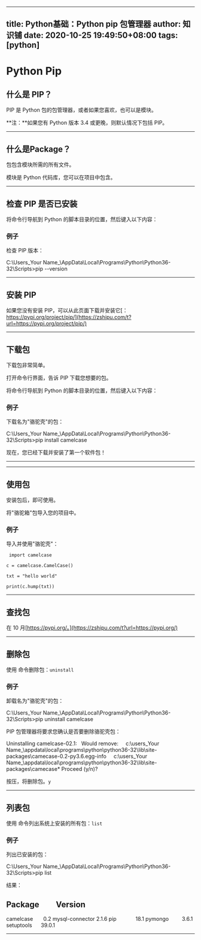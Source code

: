 
---
title: Python基础：Python pip 包管理器
author: 知识铺
date: 2020-10-25 19:49:50+08:00
tags: [python]
---
# Python Pip



## 什么是 PIP？

PIP 是 Python 包的包管理器，或者如果您喜欢，也可以是模块。

**注：**如果您有 Python 版本 3.4 或更晚，则默认情况下包括 PIP。

* * *

## 什么是Package？

包包含模块所需的所有文件。

模块是 Python 代码库，您可以在项目中包含。

* * *

## 检查 PIP 是否已安装

将命令行导航到 Python 的脚本目录的位置，然后键入以下内容：

### 例子

检查 PIP 版本：

 C:\Users\_Your Name_\AppData\Local\Programs\Python\Python36-32\Scripts>pip --version

* * *

## 安装 PIP

<font _mstmutation="1" _msthash="104104" _msttexthash="167920610">如果您没有安装 PIP，可以从此页面下载并安装它[：https://pypi.org/project/pip/](https://zshipu.com/t?url=https://pypi.org/project/pip/)</font>

* * *

## 下载包

下载包非常简单。

打开命令行界面，告诉 PIP 下载您想要的包。

将命令行导航到 Python 的脚本目录的位置，然后键入以下内容：

### 例子

下载名为"骆驼壳"的包：

 C:\Users\_Your Name_\AppData\Local\Programs\Python\Python36-32\Scripts>pip install camelcase

现在，您已经下载并安装了第一个软件包！

* * *

* * *

## 使用包

安装包后，即可使用。

将"骆驼箱"包导入您的项目中。

### 例子

导入并使用"骆驼壳"：
```
 import camelcase

c = camelcase.CamelCase()

txt = "hello world"

print(c.hump(txt))

```

* * *

## 查找包

在 10 月[https://pypi.org/。](https://zshipu.com/t?url=https://pypi.org/)

* * *

## 删除包

<font _mstmutation="1" _msthash="105443" _msttexthash="34617063">使用 命令删除包：</font>```uninstall```

### 例子

卸载名为"骆驼壳"的包：

 C:\Users\_Your Name_\AppData\Local\Programs\Python\Python36-32\Scripts>pip uninstall camelcase

PIP 包管理器将要求您确认是否要删除骆驼壳包：

 Uninstalling camelcase-02.1:
  Would remove:
    c:\users\_Your Name_\appdata\local\programs\python\python36-32\lib\site-packages\camecase-0.2-py3.6.egg-info
    c:\users\_Your Name_\appdata\local\programs\python\python36-32\lib\site-packages\camecase\*
Proceed (y/n)?

<font _mstmutation="1" _msthash="104455" _msttexthash="30074044">按压，将删除包。</font>```y```

* * *

## 列表包

<font _mstmutation="1" _msthash="105235" _msttexthash="88881832">使用 命令列出系统上安装的所有包：</font>```list```

### 例子

列出已安装的包：

 C:\Users\_Your Name_\AppData\Local\Programs\Python\Python36-32\Scripts>pip list

结果：

 Package         Version
-----------------------
camelcase       0.2
mysql-connector 2.1.6
pip             18.1
pymongo         3.6.1
setuptools      39.0.1

* * *


